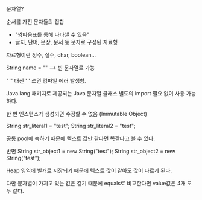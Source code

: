
문자열?

순서를 가진 문자들의 집합
- "쌍따옴표를 통해 나타낼 수 있음"
- 글자, 단어, 문장, 문서 등 문자로 구성된 자료형

자료형이란 정수, 실수, char, boolean...

String name = "" --> 빈 문자열로 가능

" " 대신 ' ' 쓰면 컴파일 에러 발생함.


Java.lang 패키지로 제공되는 Java 문자열 클래스
별도의 import 필요 없이 사용 가능하다.

한 번 인스턴스가 생성되면 수정할 수 없음 (Immutable Object)

String str_literal1 = "test";
String str_literal2 = "test";

공통 pool에 속하기 때문에 텍스트 값만 같다면 똑같다고 볼 수 있다.

반면
String str_object1 = new String("test");
String str_object2 = new String("test");

Heap 영역에 별개로 저장되기 때문에 텍스트 값이 같아도 값이 다르게 된다.

다만 문자열이 가지고 있는 값은 같기 때문에 equals로 비교한다면
value값은 4개 모두 같다.

